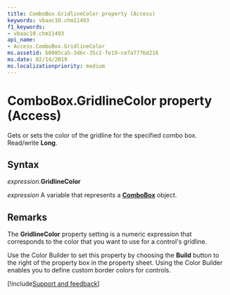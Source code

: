 ```yaml
---
title: ComboBox.GridlineColor property (Access)
keywords: vbaac10.chm11493
f1_keywords:
- vbaac10.chm11493
api_name:
- Access.ComboBox.GridlineColor
ms.assetid: b0085ca5-3d6c-35c2-fe19-ce7a7776d216
ms.date: 02/14/2019
ms.localizationpriority: medium
---
```



# ComboBox.GridlineColor property (Access)

Gets or sets the color of the gridline for the specified combo box. Read/write **Long**.


## Syntax

_expression_.**GridlineColor**

_expression_ A variable that represents a **[ComboBox](Access.ComboBox.md)** object.


## Remarks

The **GridlineColor** property setting is a numeric expression that corresponds to the color that you want to use for a control's gridline.

Use the Color Builder to set this property by choosing the **Build** button to the right of the property box in the property sheet. Using the Color Builder enables you to define custom border colors for controls.




[!include[Support and feedback](~/includes/feedback-boilerplate.md)]